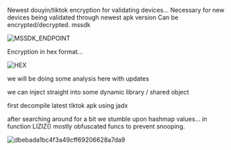 Newest douyin/tiktok encryption for validating devices...
Necessary for new devices being validated through newest apk version
Can be encrypted/decrypted.
mssdk 

![MSSDK_ENDPOINT](https://user-images.githubusercontent.com/111660587/187089624-ced03b4f-6717-45c1-b893-07263e0f9cb9.png)


Encryption in hex format...


![HEX](https://user-images.githubusercontent.com/111660587/187089684-158fd031-7736-4388-8424-de85b8e1c279.png)

we will be doing some analysis here with updates 

we can inject straight into some dynamic library / shared object

first decompile latest tiktok apk using jadx

after searching around for a bit we stumble upon hashmap values...
in function LIZIZ() mostly obfuscated funcs to prevent snooping.

![dbebada1bc4f3a49cff69206628a7da9](https://user-images.githubusercontent.com/111660587/187262250-bfa4db7d-a630-45d1-bca0-5833419d0681.png)

